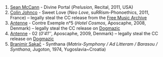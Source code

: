 1. [Sean McCann](https://musicbrainz.org/artist/1eec9088-1b5f-4a33-8219-a84632028d14) - Divine Portal (_Prelusion_, Recital, 2011, USA)
1. [Colin Johnco](https://musicbrainz.org/artist/017ee10b-bfbc-4587-ac4b-a5645aa03c7d) - Sweet Love (_Neo Love_, suRRism-Phonoethics, 2011, France) – legally steal the CC release from the [Free Music Archive](http://freemusicarchive.org/music/Colin_Johnco/Neo_Love)
1. [Antenne](https://musicbrainz.org/artist/fba71f86-2a37-4de7-ad17-77d93aa3840f) - Contre Exemple n°5 (_Hotel Cosmos_, Aposcaphe, 2008, Denmark) – legally steal the CC release on [Dogmazic](http://play.dogmazic.net/index.php#albums.php?action=show&album=4065)
1. [Antenne](https://musicbrainz.org/artist/fba71f86-2a37-4de7-ad17-77d93aa3840f) - 02 (_0'41''_, Aposcaphe, 2009, Denmark) – legally steal the CC release on [Dogmazic](http://play.dogmazic.net/index.php#albums.php?action=show&album=4066)
1. [Branimir Sakač](http://musicbrainz.org/artist/1a874af8-d7b3-4e21-bc1d-ae24df86f3ce) - Synthana (_Matrix-Symphony / Ad Litteram / Barasou / Synthana_, Jugoton, 1974, Yugoslavia~Croatia)

